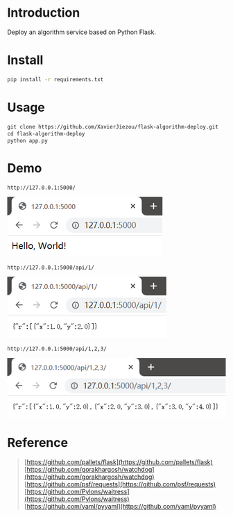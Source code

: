 # Introduction
Deploy an algorithm service based on Python Flask.
# Install
```bash
pip install -r requirements.txt
```
# Usage
```
git clone https://github.com/XavierJiezou/flask-algorithm-deploy.git
cd flask-algorithm-deploy
python app.py
```
# Demo
```
http://127.0.0.1:5000/
```
![](img/index.png)
```
http://127.0.0.1:5000/api/1/
```
![](img/api_single.png)
```
http://127.0.0.1:5000/api/1,2,3/
```
![](img/api_multi.png)
# Reference
> [https://github.com/pallets/flask](https://github.com/pallets/flask)
> [https://github.com/gorakhargosh/watchdog](https://github.com/gorakhargosh/watchdog)
> [https://github.com/psf/requests](https://github.com/psf/requests)
> [https://github.com/Pylons/waitress](https://github.com/Pylons/waitress)
> [https://github.com/yaml/pyyaml](https://github.com/yaml/pyyaml)